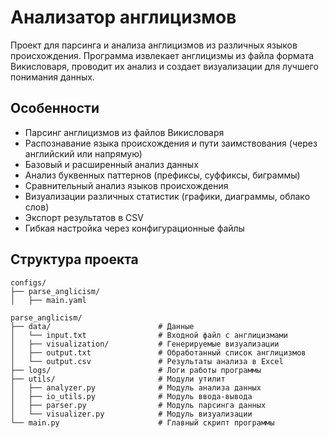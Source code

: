 # Анализатор англицизмов

Проект для парсинга и анализа англицизмов из различных языков происхождения. Программа извлекает англицизмы из файла формата Викисловаря, проводит их анализ и создает визуализации для лучшего понимания данных.

## Особенности

- Парсинг англицизмов из файлов Викисловаря
- Распознавание языка происхождения и пути заимствования (через английский или напрямую)
- Базовый и расширенный анализ данных
- Анализ буквенных паттернов (префиксы, суффиксы, биграммы)
- Сравнительный анализ языков происхождения
- Визуализации различных статистик (графики, диаграммы, облако слов)
- Экспорт результатов в CSV 
- Гибкая настройка через конфигурационные файлы

## Структура проекта

```
configs/  
├── parse_anglicism/                   
│   ├── main.yaml

parse_anglicism/
├── data/                        # Данные
│   └── input.txt                # Входной файл с англицизмами
│   ├── visualization/           # Генерируемые визуализации
│   ├── output.txt               # Обработанный список англицизмов
│   └── output.csv               # Результаты анализа в Excel
├── logs/                        # Логи работы программы
├── utils/                       # Модули утилит
│   ├── analyzer.py              # Модуль анализа данных
│   ├── io_utils.py              # Модуль ввода-вывода
│   ├── parser.py                # Модуль парсинга данных
│   └── visualizer.py            # Модуль визуализации
└── main.py                      # Главный скрипт программы
```
